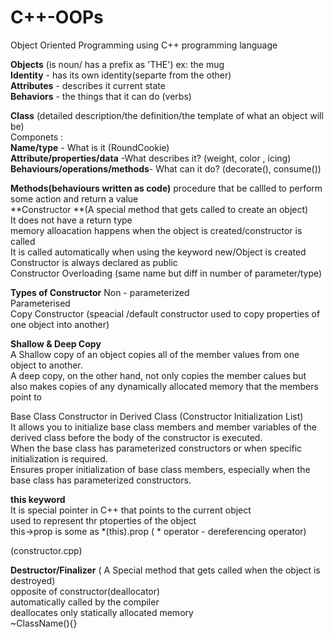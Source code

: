 # C++-OOPs
Object Oriented Programming using C++ programming language


**Objects** (is noun/ has a prefix as 'THE') ex: the mug <br>
**Identity** - has its own identity(separte from the other)<br>
**Attributes** - describes it current state<br>
**Behaviors** - the things that it can do (verbs)<br>

**Class** (detailed description/the definition/the template of what an object will be)<br>
Componets :  <br>
**Name/type** - What is it (RoundCookie)<br>
**Attribute/properties/data** -What describes it? (weight, color , icing)<br>
**Behaviours/operations/methods**- What can it do? (decorate(), consume())<br>


**Methods(behaviours written as code)**
procedure that be callled to perform some action and return a value
<br>
**Constructor **(A special method that gets called to create an object)<br>
It does not have a return type<br>
memory alloacation happens when the object is created/constructor is called<br>
It is called automatically when using the keyword new/Object is created<br>
Constructor is always declared as public<br>
Constructor Overloading (same name but diff in number of parameter/type)<br>

**Types of Constructor**
Non -  parameterized <br>
Parameterised <br>
Copy Constructor (speacial /default  constructor used to copy properties of one object into another)<br>
           
**Shallow & Deep Copy**<br>
A Shallow copy of an object copies all of the member values from one object to another.<br>
A deep copy, on the other hand, not only copies the member calues but also makes copies of any dynamically allocated memory that the members point to


Base Class Constructor in Derived Class (Constructor Initialization List)<br>
It allows you to initialize base class members and member variables of the derived class before the body of the constructor is executed.<br>
When the base class has parameterized constructors or when specific initialization is required.<br>
Ensures proper initialization of base class members, especially when the base class has parameterized constructors.<br>

**this keyword**<br>
It is  special pointer in C++ that points to the current object<br>
used to represent thr ptoperties of the object<br>
this->prop is some as *(this).prop ( * operator - dereferencing operator)<br>


(constructor.cpp)<br>

**Destructor/Finalizer** ( A Special method that gets called when the object is destroyed)<br>
opposite of constructor(deallocator)<br>
automatically called by the compiler<br>
deallocates only statically allocated memory<br>
~ClassName(){}<br>


